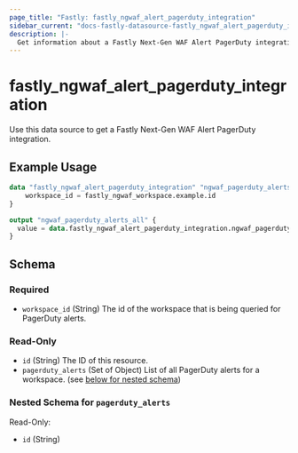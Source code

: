 ```yaml
---
page_title: "Fastly: fastly_ngwaf_alert_pagerduty_integration"
sidebar_current: "docs-fastly-datasource-fastly_ngwaf_alert_pagerduty_integration"
description: |-
  Get information about a Fastly Next-Gen WAF Alert PagerDuty integration for a workspace.
---
```


# fastly_ngwaf_alert_pagerduty_integration

Use this data source to get a Fastly Next-Gen WAF Alert PagerDuty integration.

## Example Usage

```terraform
data "fastly_ngwaf_alert_pagerduty_integration" "ngwaf_pagerduty_alerts" {
    workspace_id = fastly_ngwaf_workspace.example.id
}

output "ngwaf_pagerduty_alerts_all" {
  value = data.fastly_ngwaf_alert_pagerduty_integration.ngwaf_pagerduty_alerts
}
```


<!-- schema generated by tfplugindocs -->
## Schema

### Required

- `workspace_id` (String) The id of the workspace that is being queried for PagerDuty alerts.

### Read-Only

- `id` (String) The ID of this resource.
- `pagerduty_alerts` (Set of Object) List of all PagerDuty alerts for a workspace. (see [below for nested schema](#nestedatt--pagerduty_alerts))

<a id="nestedatt--pagerduty_alerts"></a>
### Nested Schema for `pagerduty_alerts`

Read-Only:

- `id` (String)